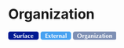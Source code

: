 # Organization
![Surface](../../../../_images/surface.png) ![External](../../../../_images/external.png) ![Organization](../../../../_images/organization.png)